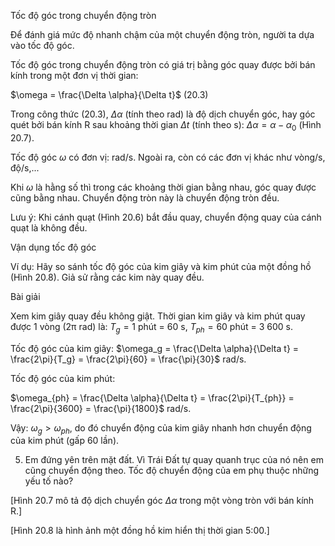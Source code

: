Tốc độ góc trong chuyển động tròn

Để đánh giá mức độ nhanh chậm của một chuyển động tròn, người ta dựa vào tốc độ góc.

Tốc độ góc trong chuyển động tròn có giá trị bằng góc quay được bởi bán kính trong một đơn vị thời gian:

$\omega = \frac{\Delta \alpha}{\Delta t}$ (20.3)

Trong công thức (20.3), $\Delta \alpha$ (tính theo rad) là độ dịch chuyển góc, hay góc quét bởi bán kính R sau khoảng thời gian $\Delta t$ (tính theo s): $\Delta \alpha = \alpha - \alpha_0$ (Hình 20.7).

Tốc độ góc $\omega$ có đơn vị: rad/s. Ngoài ra, còn có các đơn vị khác như vòng/s, độ/s,...

Khi $\omega$ là hằng số thì trong các khoảng thời gian bằng nhau, góc quay được cũng bằng nhau. Chuyển động tròn này là chuyển động tròn đều.

Lưu ý: Khi cánh quạt (Hình 20.6) bắt đầu quay, chuyển động quay của cánh quạt là không đều.

Vận dụng tốc độ góc

Ví dụ: Hãy so sánh tốc độ góc của kim giây và kim phút của một đồng hồ (Hình 20.8). Giả sử rằng các kim này quay đều.

Bài giải

Xem kim giây quay đều không giật. Thời gian kim giây và kim phút quay được 1 vòng (2π rad) là: $T_g = 1$ phút = 60 s, $T_{ph} = 60$ phút = 3 600 s.

Tốc độ góc của kim giây: $\omega_g = \frac{\Delta \alpha}{\Delta t} = \frac{2\pi}{T_g} = \frac{2\pi}{60} = \frac{\pi}{30}$ rad/s.

Tốc độ góc của kim phút:

$\omega_{ph} = \frac{\Delta \alpha}{\Delta t} = \frac{2\pi}{T_{ph}} = \frac{2\pi}{3600} = \frac{\pi}{1800}$ rad/s.

Vậy: $\omega_g > \omega_{ph}$, do đó chuyển động của kim giây nhanh hơn chuyển động của kim phút (gấp 60 lần).

5. Em đứng yên trên mặt đất. Vì Trái Đất tự quay quanh trục của nó nên em cũng chuyển động theo. Tốc độ chuyển động của em phụ thuộc những yếu tố nào?

[Hình 20.7 mô tả độ dịch chuyển góc $\Delta \alpha$ trong một vòng tròn với bán kính R.]

[Hình 20.8 là hình ảnh một đồng hồ kim hiển thị thời gian 5:00.]